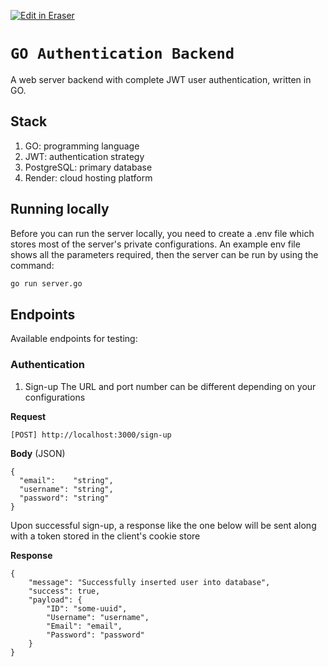 <p><a target="_blank" href="https://app.eraser.io/workspace/OC7cihBr6RUkY14rwfby" id="edit-in-eraser-github-link"><img alt="Edit in Eraser" src="https://firebasestorage.googleapis.com/v0/b/second-petal-295822.appspot.com/o/images%2Fgithub%2FOpen%20in%20Eraser.svg?alt=media&amp;token=968381c8-a7e7-472a-8ed6-4a6626da5501"></a></p>

# `GO Authentication Backend` 
A web server backend with complete JWT user authentication, written in GO.

## Stack
1. GO: programming language
2. JWT: authentication strategy
3. PostgreSQL: primary database
4. Render: cloud hosting platform
## Running locally
Before you can run the server locally, you need to create a .env file which stores most of the server's private configurations. An example env file shows all the parameters required, then the server can be run by using the command:

```bash
go run server.go
```
## Endpoints
Available endpoints for testing:

### Authentication
1. Sign-up
The URL and port number can be different depending on your configurations

**Request**

```
[POST] http://localhost:3000/sign-up
```
**Body** (JSON)

```
{
  "email":    "string",
  "username": "string",
  "password": "string"
}
```
Upon successful sign-up, a response like the one below will be sent along with a token stored in the client's cookie store

**Response**

```
{
    "message": "Successfully inserted user into database",
    "success": true,
    "payload": {
        "ID": "some-uuid",
        "Username": "username",
        "Email": "email",
        "Password": "password"
    }
}
```



<!--- Eraser file: https://app.eraser.io/workspace/OC7cihBr6RUkY14rwfby --->